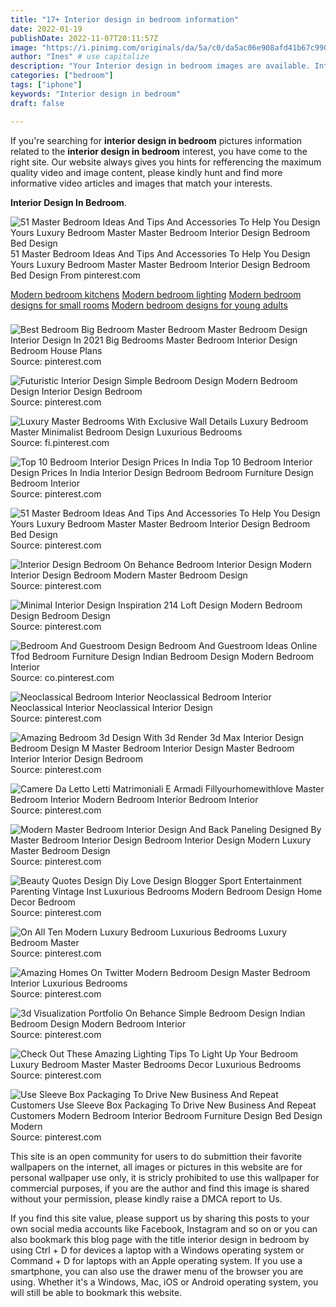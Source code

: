 ```yaml
---
title: "17+ Interior design in bedroom information"
date: 2022-01-19
publishDate: 2022-11-07T20:11:57Z
image: "https://i.pinimg.com/originals/da/5a/c0/da5ac06e908afd41b67c990d3fd6f37d.jpg"
author: "Ines" # use capitalize
description: "Your Interior design in bedroom images are available. Interior design in bedroom are a topic that is being searched for and liked by netizens today. You can Download the Interior design in bedroom files here. Download all free vectors."
categories: ["bedroom"]
tags: ["iphone"]
keywords: "Interior design in bedroom"
draft: false

---
```


If you're searching for **interior design in bedroom** pictures information related to the **interior design in bedroom** interest, you have come to the right  site.  Our website always  gives you  hints  for refferencing  the maximum  quality video and image  content, please kindly hunt and find more informative video articles and images  that match your interests.

**Interior Design In Bedroom**. 

![51 Master Bedroom Ideas And Tips And Accessories To Help You Design Yours Luxury Bedroom Master Master Bedroom Interior Design Bedroom Bed Design](https://i.pinimg.com/originals/39/d8/b8/39d8b8d4037a1c1acc02d3183398eab4.jpg "51 Master Bedroom Ideas And Tips And Accessories To Help You Design Yours Luxury Bedroom Master Master Bedroom Interior Design Bedroom Bed Design")
51 Master Bedroom Ideas And Tips And Accessories To Help You Design Yours Luxury Bedroom Master Master Bedroom Interior Design Bedroom Bed Design From pinterest.com

[Modern bedroom kitchens](/modern-bedroom-kitchens/)
[Modern bedroom lighting](/modern-bedroom-lighting/)
[Modern bedroom designs for small rooms](/modern-bedroom-designs-for-small-rooms/)
[Modern bedroom designs for young adults](/modern-bedroom-designs-for-young-adults/)



### 

 


![Best Bedroom Big Bedroom Master Bedroom Master Bedroom Design Interior Design In 2021 Big Bedrooms Master Bedroom Interior Design Bedroom House Plans](https://i.pinimg.com/564x/0d/3e/98/0d3e985030e9c5c145fdd8c7b538fe05.jpg "Best Bedroom Big Bedroom Master Bedroom Master Bedroom Design Interior Design In 2021 Big Bedrooms Master Bedroom Interior Design Bedroom House Plans")
Source: pinterest.com

 

![Futuristic Interior Design Simple Bedroom Design Modern Bedroom Design Interior Design Bedroom](https://i.pinimg.com/originals/8b/c0/37/8bc0375903bd525b28e4e69b41109454.jpg "Futuristic Interior Design Simple Bedroom Design Modern Bedroom Design Interior Design Bedroom")
Source: pinterest.com

 

![Luxury Master Bedrooms With Exclusive Wall Details Luxury Bedroom Master Minimalist Bedroom Design Luxurious Bedrooms](https://i.pinimg.com/originals/17/48/86/1748869b10e305dfd5403c84fff02d22.jpg "Luxury Master Bedrooms With Exclusive Wall Details Luxury Bedroom Master Minimalist Bedroom Design Luxurious Bedrooms")
Source: fi.pinterest.com

 

![Top 10 Bedroom Interior Design Prices In India Top 10 Bedroom Interior Design Prices In India Interior Design Bedroom Bedroom Furniture Design Bedroom Interior](https://i.pinimg.com/originals/72/29/a5/7229a55300ce2ba6e9952e1099f25a16.jpg "Top 10 Bedroom Interior Design Prices In India Top 10 Bedroom Interior Design Prices In India Interior Design Bedroom Bedroom Furniture Design Bedroom Interior")
Source: pinterest.com

 

![51 Master Bedroom Ideas And Tips And Accessories To Help You Design Yours Luxury Bedroom Master Master Bedroom Interior Design Bedroom Bed Design](https://i.pinimg.com/originals/39/d8/b8/39d8b8d4037a1c1acc02d3183398eab4.jpg "51 Master Bedroom Ideas And Tips And Accessories To Help You Design Yours Luxury Bedroom Master Master Bedroom Interior Design Bedroom Bed Design")
Source: pinterest.com

 

![Interior Design Bedroom On Behance Bedroom Interior Design Modern Interior Design Bedroom Modern Master Bedroom Design](https://i.pinimg.com/originals/be/4c/5f/be4c5fdbb95f1e055d4b381399c7c67c.jpg "Interior Design Bedroom On Behance Bedroom Interior Design Modern Interior Design Bedroom Modern Master Bedroom Design")
Source: pinterest.com

 

![Minimal Interior Design Inspiration 214 Loft Design Modern Bedroom Design Bedroom Design](https://i.pinimg.com/originals/c8/cb/54/c8cb54e48eef0a21ada65d8e897a99cf.jpg "Minimal Interior Design Inspiration 214 Loft Design Modern Bedroom Design Bedroom Design")
Source: pinterest.com

 

![Bedroom And Guestroom Design Bedroom And Guestroom Ideas Online Tfod Bedroom Furniture Design Indian Bedroom Design Modern Bedroom Interior](https://i.pinimg.com/originals/3c/22/48/3c224836299a3684465b2d170772533b.jpg "Bedroom And Guestroom Design Bedroom And Guestroom Ideas Online Tfod Bedroom Furniture Design Indian Bedroom Design Modern Bedroom Interior")
Source: co.pinterest.com

 

![Neoclassical Bedroom Interior Neoclassical Bedroom Interior Neoclassical Interior Neoclassical Interior Design](https://i.pinimg.com/originals/1c/5a/ef/1c5aefade73fe5bc18bbbb0f88e337d9.jpg "Neoclassical Bedroom Interior Neoclassical Bedroom Interior Neoclassical Interior Neoclassical Interior Design")
Source: pinterest.com

 

![Amazing Bedroom 3d Design With 3d Render 3d Max Interior Design Bedroom Design M Master Bedroom Interior Design Master Bedroom Interior Interior Design Bedroom](https://i.pinimg.com/originals/ba/86/95/ba869560f4014fece6c6502330a99244.jpg "Amazing Bedroom 3d Design With 3d Render 3d Max Interior Design Bedroom Design M Master Bedroom Interior Design Master Bedroom Interior Interior Design Bedroom")
Source: pinterest.com

 

![Camere Da Letto Letti Matrimoniali E Armadi Fillyourhomewithlove Master Bedroom Interior Modern Bedroom Interior Bedroom Interior](https://i.pinimg.com/564x/8c/5c/2b/8c5c2b8cae8b6533ec234c8556a5ead5.jpg "Camere Da Letto Letti Matrimoniali E Armadi Fillyourhomewithlove Master Bedroom Interior Modern Bedroom Interior Bedroom Interior")
Source: pinterest.com

 

![Modern Master Bedroom Interior Design And Back Paneling Designed By Master Bedroom Interior Design Bedroom Interior Design Modern Luxury Master Bedroom Design](https://i.pinimg.com/originals/3b/f0/c1/3bf0c13f4301d74b28e323ad78970e38.jpg "Modern Master Bedroom Interior Design And Back Paneling Designed By Master Bedroom Interior Design Bedroom Interior Design Modern Luxury Master Bedroom Design")
Source: pinterest.com

 

![Beauty Quotes Design Diy Love Design Blogger Sport Entertainment Parenting Vintage Inst Luxurious Bedrooms Modern Bedroom Design Home Decor Bedroom](https://i.pinimg.com/564x/5a/79/48/5a794881ab7e906fe428f5cc4bda09c6.jpg "Beauty Quotes Design Diy Love Design Blogger Sport Entertainment Parenting Vintage Inst Luxurious Bedrooms Modern Bedroom Design Home Decor Bedroom")
Source: pinterest.com

 

![On All Ten Modern Luxury Bedroom Luxurious Bedrooms Luxury Bedroom Master](https://i.pinimg.com/736x/9c/76/60/9c76607ba574284c177d0bdf06643afb.jpg "On All Ten Modern Luxury Bedroom Luxurious Bedrooms Luxury Bedroom Master")
Source: pinterest.com

 

![Amazing Homes On Twitter Modern Bedroom Design Master Bedroom Interior Luxurious Bedrooms](https://i.pinimg.com/736x/d1/34/6d/d1346d7a63f7ca0532f74adf98e6f196--modern-luxury-bedroom-luxury-bedrooms.jpg "Amazing Homes On Twitter Modern Bedroom Design Master Bedroom Interior Luxurious Bedrooms")
Source: pinterest.com

 

![3d Visualization Portfolio On Behance Simple Bedroom Design Indian Bedroom Design Modern Bedroom Interior](https://i.pinimg.com/originals/cc/00/db/cc00db095664bcd23f4cbbabe1e18091.jpg "3d Visualization Portfolio On Behance Simple Bedroom Design Indian Bedroom Design Modern Bedroom Interior")
Source: pinterest.com

 

![Check Out These Amazing Lighting Tips To Light Up Your Bedroom Luxury Bedroom Master Master Bedrooms Decor Luxurious Bedrooms](https://i.pinimg.com/originals/bd/f8/bb/bdf8bbba99b9bc8ce50294832a36a474.jpg "Check Out These Amazing Lighting Tips To Light Up Your Bedroom Luxury Bedroom Master Master Bedrooms Decor Luxurious Bedrooms")
Source: pinterest.com

 

![Use Sleeve Box Packaging To Drive New Business And Repeat Customers Use Sleeve Box Packaging To Drive New Business And Repeat Customers Modern Bedroom Interior Bedroom Furniture Design Bed Design Modern](https://i.pinimg.com/originals/da/5a/c0/da5ac06e908afd41b67c990d3fd6f37d.jpg "Use Sleeve Box Packaging To Drive New Business And Repeat Customers Use Sleeve Box Packaging To Drive New Business And Repeat Customers Modern Bedroom Interior Bedroom Furniture Design Bed Design Modern")
Source: pinterest.com

 

This site is an open community for users to do submittion their favorite wallpapers on the internet, all images or pictures in this website are for personal wallpaper use only, it is stricly prohibited to use this wallpaper for commercial purposes, if you are the author and find this image is shared without your permission, please kindly raise a DMCA report to Us.

If you find this site value, please support us by sharing this posts to your own social media accounts like Facebook, Instagram and so on or you can also bookmark this blog page with the title interior design in bedroom by using Ctrl + D for devices a laptop with a Windows operating system or Command + D for laptops with an Apple operating system. If you use a smartphone, you can also use the drawer menu of the browser you are using. Whether it's a Windows, Mac, iOS or Android operating system, you will still be able to bookmark this website.
